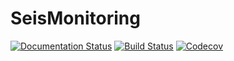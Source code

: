 # SeisMonitoring

[![Documentation Status](https://readthedocs.org/projects/pip/badge/?version=latest&style=flat)](https://seismonitoringjl.readthedocs.io/en/latest/?badge=latest)
[![Build Status](https://travis-ci.com/kura-okubo/SeisMonitoring.jl.svg?branch=master)](https://travis-ci.com/kura-okubo/SeisMonitoring.jl)
[![Codecov](https://codecov.io/gh/kura-okubo/SeisMonitoring.jl/branch/master/graph/badge.svg)](https://codecov.io/gh/kura-okubo/SeisMonitoring.jl)
